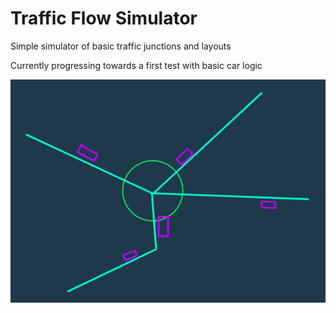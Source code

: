 # Traffic Flow Simulator
 Simple simulator of basic traffic junctions and layouts

Currently progressing towards a first test with basic car logic


![First Design mockup](https://github.com/JedSkilling/Traffic-Flow-Simulator/blob/547a7245cc16f1ad943f8e531e2fcabc8fab6f75/Overall-Reference-art.png)
